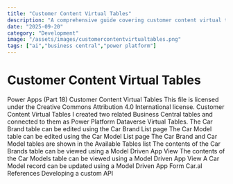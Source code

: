 ```yaml
---
title: "Customer Content Virtual Tables"
description: "A comprehensive guide covering customer content virtual tables"
date: "2025-09-20"
category: "Development"
image: "/assets/images/customercontentvirtualtables.png"
tags: ["ai","business central","power platform"]
---
```


# Customer Content Virtual Tables

Power Apps (Part 18) Customer Content Virtual Tables This file is licensed under the Creative Commons Attribution 4.0 International license. Customer Content Virtual Tables I created two related Business Central tables and connected to them as Power Platform Dataverse Virtual Tables. The Car Brand table can be edited using the Car Brand List page The Car Model table can be edited using the Car Model List page The Car Brand and Car Model tables are shown in the Available Tables list The contents of the Car Brands table can be viewed using a Model Driven App View The contents of the Car Models table can be viewed using a Model Driven App View A Car Model record can be updated using a Model Driven App Form Car.al References Developing a custom API
